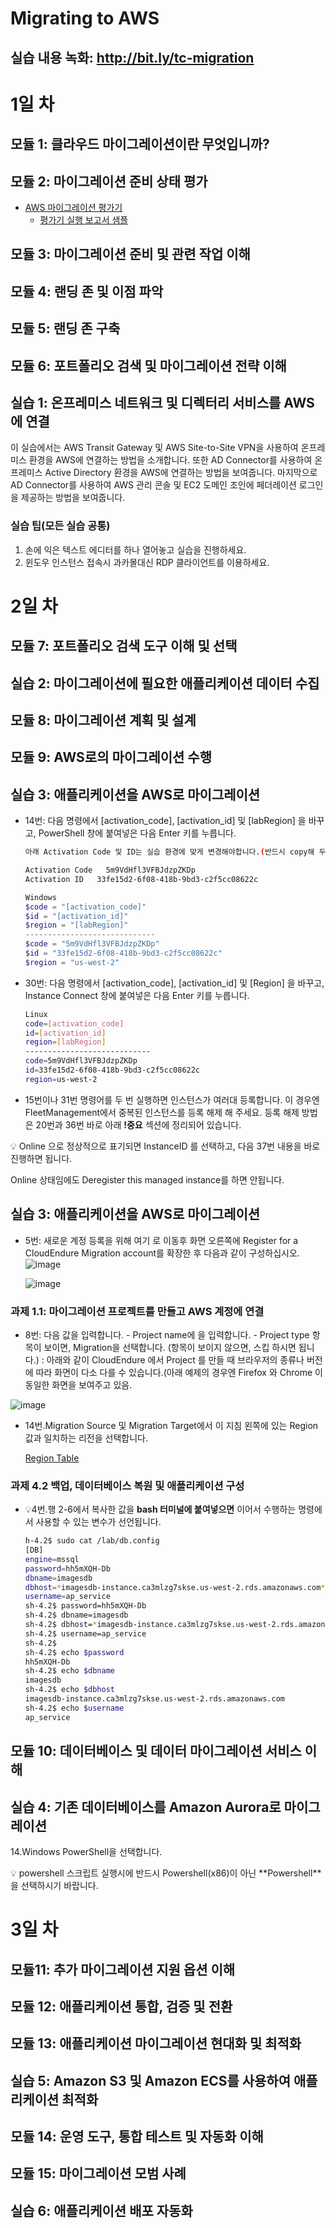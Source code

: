 # Migrating to AWS

## 실습 내용 녹화: http://bit.ly/tc-migration


# 1일 차

## 모듈 1: 클라우드 마이그레이션이란 무엇입니까?

## 모듈 2: 마이그레이션 준비 상태 평가

- [AWS 마이그레이션 평가기](https://aws.amazon.com/migration-evaluator/)
  - [평가기 실행 보고서 샘플](https://d1.awsstatic.com/asset-repository/Migration_Evaluator_Quick_Insights_Sample_Report.pdf)


## 모듈 3: 마이그레이션 준비 및 관련 작업 이해 

## 모듈 4: 랜딩 존 및 이점 파악

## 모듈 5: 랜딩 존 구축

## 모듈 6: 포트폴리오 검색 및 마이그레이션 전략 이해 

## 실습 1: 온프레미스 네트워크 및 디렉터리 서비스를 AWS에 연결

이 실습에서는 AWS Transit Gateway 및 AWS Site-to-Site VPN을 사용하여 온프레미스 환경을 AWS에 연결하는 방법을 소개합니다. 또한 AD Connector를 사용하여 온프레미스 Active Directory 환경을 AWS에 연결하는 방법을 보여줍니다. 마지막으로 AD Connector를 사용하여 AWS 관리 콘솔 및 EC2 도메인 조인에 페더레이션 로그인을 제공하는 방법을 보여줍니다.

### 실습 팁(모든 실습 공통)
1. 손에 익은 텍스트 에디터를 하나 열어놓고 실습을 진행하세요.
2. 윈도우 인스턴스 접속시 과카몰대신 RDP 클라이언트를 이용하세요.

# 2일 차

## 모듈 7: 포트폴리오 검색 도구 이해 및 선택

## 실습 2: 마이그레이션에 필요한 애플리케이션 데이터 수집


## 모듈 8: 마이그레이션 계획 및 설계

## 모듈 9: AWS로의 마이그레이션 수행

## 실습 3: 애플리케이션을 AWS로 마이그레이션

- 14번: 다음 명령에서 [activation_code], [activation_id] 및 [labRegion] 을 바꾸고, PowerShell 창에 붙여넣은 다음 Enter 키를 누릅니다.
    
    ```bash
    아래 Activation Code 및 ID는 실습 환경에 맞게 변경해야합니다.(반드시 copy해 두세요)
    
    Activation Code   5m9VdHfl3VFBJdzpZKDp
    Activation ID   33fe15d2-6f08-418b-9bd3-c2f5cc08622c
    ```
    
    ```powershell
    Windows
    $code = "[activation_code]"
    $id = "[activation_id]"
    $region = "[labRegion]"
    -----------------------------
    $code = "5m9VdHfl3VFBJdzpZKDp"
    $id = "33fe15d2-6f08-418b-9bd3-c2f5cc08622c"
    $region = "us-west-2"
    ```
    
- 30번: 다음 명령에서 [activation_code], [activation_id] 및 [Region] 을 바꾸고, Instance Connect 창에 붙여넣은 다음 Enter 키를 누릅니다.
    
    ```bash
    Linux
    code=[activation_code]
    id=[activation_id]
    region=[labRegion]
    ----------------------------
    code=5m9VdHfl3VFBJdzpZKDp
    id=33fe15d2-6f08-418b-9bd3-c2f5cc08622c
    region=us-west-2
    ```
 - 15번이나 31번 명령어를 두 번 실행하면 인스턴스가 여러대 등록합니다. 이 경우엔 FleetManagement에서 중복된 인스턴스를 등록 해제 해 주세요. 등록 해제 방법은 20번과 36번 바로 아래 **!중요** 섹션에 정리되어 있습니다.

<aside>
💡 Online 으로 정상적으로 표기되면 InstanceID 를 선택하고, 다음 37번 내용을 바로 진행하면 됩니다.

Online 상태임에도 Deregister this managed instance를 하면 안됩니다.

</aside>

## 실습 3: **애플리케이션을 AWS로 마이그레이션**

- 5번: 새로운 계정 등록을 위해 여기 로 이동후 화면 오른쪽에 Register for a CloudEndure Migration account를 확장한 후 다음과 같이 구성하십시오.
    ![image](https://user-images.githubusercontent.com/3435720/161693234-86c01a32-2253-49f1-aad5-3dc5318fdee6.png)

    ![image](https://user-images.githubusercontent.com/3435720/161693263-5d28350f-9d51-4fea-9c47-3b97ab1dbd31.png)
 
### **과제 1.1: 마이그레이션 프로젝트를 만들고 AWS 계정에 연결**

- 8번: 다음 값을 입력합니다.
- Project name에 을 입력합니다.
- Project type 항목이 보이면, Migration을 선택합니다. (항목이 보이지 않으면, 스킵 하시면 됩니다.)
: 아래와 같이 CloudEndure 에서 Project 를 만들 때 브라우저의 종류나 버전에 따라 화면이 다소 다를 수 있습니다.(아래 예제의 경우엔 Firefox 와 Chrome 이 동일한 화면을 보여주고 있음.
    
![image](https://user-images.githubusercontent.com/3435720/161693312-4178f2a7-0296-4f17-912e-132b5946c510.png)

    
- 14번.Migration Source 및 Migration Target에서 이 지침 왼쪽에 있는 Region 값과 일치하는 리전을 선택합니다.
    
    [Region Table](https://www.notion.so/2f231434d9904e99b8ee78d8b347a706)
    

### 과제 4.2 백업, 데이터베이스 복원 및 애플리케이션 구성

- 💡4번.행 2-6에서 복사한 값을 **bash 터미널에 붙여넣으면** 이어서 수행하는 명령에서 사용할 수 있는 변수가 선언됩니다.
    
    ```bash
    h-4.2$ sudo cat /lab/db.config
    [DB]
    engine=mssql
    password=hh5mXQH-Db
    dbname=imagesdb
    dbhost=*imagesdb-instance.ca3mlzg7skse.us-west-2.rds.amazonaws.com*
    username=ap_service
    sh-4.2$ password=hh5mXQH-Db
    sh-4.2$ dbname=imagesdb
    sh-4.2$ dbhost=*imagesdb-instance.ca3mlzg7skse.us-west-2.rds.amazonaws.com*
    sh-4.2$ username=ap_service
    sh-4.2$
    sh-4.2$ echo $password
    hh5mXQH-Db
    sh-4.2$ echo $dbname
    imagesdb
    sh-4.2$ echo $dbhost
    imagesdb-instance.ca3mlzg7skse.us-west-2.rds.amazonaws.com
    sh-4.2$ echo $username
    ap_service
    ```

## 모듈 10: 데이터베이스 및 데이터 마이그레이션 서비스 이해

## 실습 4: 기존 데이터베이스를 Amazon Aurora로 마이그레이션


14.Windows PowerShell을 선택합니다.

<aside>
💡 powershell 스크립트 실행시에 반드시 Powershell(x86)이 아닌 **Powershell**을 선택하시기 바랍니다.

</aside>


# 3일 차

## 모듈11: 추가 마이그레이션 지원 옵션 이해
## 모듈 12: 애플리케이션 통합, 검증 및 전환
## 모듈 13: 애플리케이션 마이그레이션 현대화 및 최적화
## 실습 5: Amazon S3 및 Amazon ECS를 사용하여 애플리케이션 최적화
## 모듈 14: 운영 도구, 통합 테스트 및 자동화 이해
## 모듈 15: 마이그레이션 모범 사례
## 실습 6: 애플리케이션 배포 자동화







